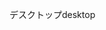 <span data-ttu-id="604be-101">デスクトップ</span><span class="sxs-lookup"><span data-stu-id="604be-101">desktop</span></span>